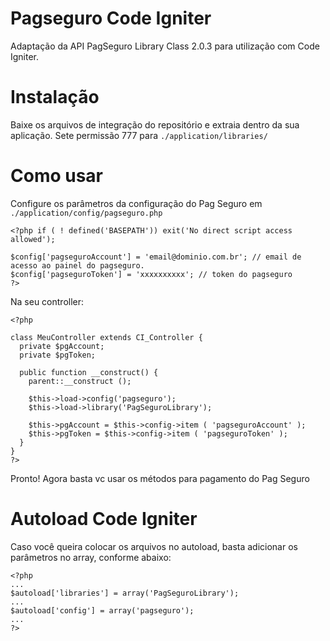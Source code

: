 Pagseguro Code Igniter
=====================

Adaptação da API PagSeguro Library Class 2.0.3 para utilização com Code Igniter.

Instalação
=====================

Baixe os arquivos de integração do repositório e extraia dentro da sua aplicação.
Sete permissão 777 para ``./application/libraries/``

Como usar
=====================

Configure os parâmetros da configuração do Pag Seguro em ``./application/config/pagseguro.php``

    <?php if ( ! defined('BASEPATH')) exit('No direct script access allowed');
    
    $config['pagseguroAccount'] = 'email@dominio.com.br'; // email de acesso ao painel do pagseguro.
    $config['pagseguroToken'] = 'xxxxxxxxxx'; // token do pagseguro
    ?>

Na seu controller:


    <?php
    
    class MeuController extends CI_Controller {
      private $pgAccount;
      private $pgToken;
      
      public function __construct() {
      	parent::__construct ();
        
        $this->load->config('pagseguro');
        $this->load->library('PagSeguroLibrary');
        
        $this->pgAccount = $this->config->item ( 'pagseguroAccount' );
        $this->pgToken = $this->config->item ( 'pagseguroToken' );
      }
    }
    ?>

Pronto! Agora basta vc usar os métodos para pagamento do Pag Seguro

Autoload Code Igniter
=====================

Caso você queira colocar os arquivos no autoload, basta adicionar os parâmetros no array, conforme abaixo:

    <?php
    ...
    $autoload['libraries'] = array('PagSeguroLibrary');
    ...
    $autoload['config'] = array('pagseguro');
    ...
    ?>
